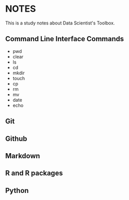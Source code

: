 # NOTES
This is a study notes about Data Scientist's Toolbox.

## Command Line Interface Commands
* pwd
* clear
* ls
* cd
* mkdir
* touch
* cp
* rm
* mv
* date
* echo
## Git
## Github
## Markdown
## R and R packages
## Python

